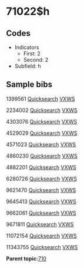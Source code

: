 # 71022$h

## Codes

-   Indicators
    -   First: 2
    -   Second: 2
-   Subfield: h

## Sample bibs

1399561 [Quicksearch](https://search.library.yale.edu/catalog/1399561) [VXWS](http://prodorbis.library.yale.edu:7014/vxws/GetHoldingsService?bibId=1399561)

2234002 [Quicksearch](https://search.library.yale.edu/catalog/2234002) [VXWS](http://prodorbis.library.yale.edu:7014/vxws/GetHoldingsService?bibId=2234002)

4303076 [Quicksearch](https://search.library.yale.edu/catalog/4303076) [VXWS](http://prodorbis.library.yale.edu:7014/vxws/GetHoldingsService?bibId=4303076)

4529029 [Quicksearch](https://search.library.yale.edu/catalog/4529029) [VXWS](http://prodorbis.library.yale.edu:7014/vxws/GetHoldingsService?bibId=4529029)

4571023 [Quicksearch](https://search.library.yale.edu/catalog/4571023) [VXWS](http://prodorbis.library.yale.edu:7014/vxws/GetHoldingsService?bibId=4571023)

4860230 [Quicksearch](https://search.library.yale.edu/catalog/4860230) [VXWS](http://prodorbis.library.yale.edu:7014/vxws/GetHoldingsService?bibId=4860230)

4882201 [Quicksearch](https://search.library.yale.edu/catalog/4882201) [VXWS](http://prodorbis.library.yale.edu:7014/vxws/GetHoldingsService?bibId=4882201)

6280726 [Quicksearch](https://search.library.yale.edu/catalog/6280726) [VXWS](http://prodorbis.library.yale.edu:7014/vxws/GetHoldingsService?bibId=6280726)

9621470 [Quicksearch](https://search.library.yale.edu/catalog/9621470) [VXWS](http://prodorbis.library.yale.edu:7014/vxws/GetHoldingsService?bibId=9621470)

9645413 [Quicksearch](https://search.library.yale.edu/catalog/9645413) [VXWS](http://prodorbis.library.yale.edu:7014/vxws/GetHoldingsService?bibId=9645413)

9662061 [Quicksearch](https://search.library.yale.edu/catalog/9662061) [VXWS](http://prodorbis.library.yale.edu:7014/vxws/GetHoldingsService?bibId=9662061)

9671811 [Quicksearch](https://search.library.yale.edu/catalog/9671811) [VXWS](http://prodorbis.library.yale.edu:7014/vxws/GetHoldingsService?bibId=9671811)

11072154 [Quicksearch](https://search.library.yale.edu/catalog/11072154) [VXWS](http://prodorbis.library.yale.edu:7014/vxws/GetHoldingsService?bibId=11072154)

11343755 [Quicksearch](https://search.library.yale.edu/catalog/11343755) [VXWS](http://prodorbis.library.yale.edu:7014/vxws/GetHoldingsService?bibId=11343755)

**Parent topic:**[710](../../tags/710/710.md)

